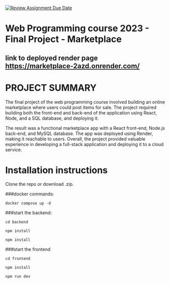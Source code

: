 [![Review Assignment Due Date](https://classroom.github.com/assets/deadline-readme-button-24ddc0f5d75046c5622901739e7c5dd533143b0c8e959d652212380cedb1ea36.svg)](https://classroom.github.com/a/qBr6G7dS)

# Web Programming course 2023 - Final Project - Marketplace

## link to deployed render page https://marketplace-2azd.onrender.com/

# PROJECT SUMMARY
The final project of the web programming course involved building an online marketplace where users could post items for sale. The project required building both the front-end and back-end of the application using React, Node, and a SQL database, and deploying it.

The result was a functional marketplace app with a React front-end, Node.js back-end, and MySQL database. The app was deployed using Render, making it reachable to users. Overall, the project provided valuable experience in developing a full-stack application and deploying it to a cloud service.


# Installation instructions

Clone the repo or download .zip.

###docker commands:

 ```docker compose up -d```
 
 ###start the backend:
 
 ```cd backend```
 
 ```npm install```
 
 ```npm install```

###start the frontend

 ```cd frontend```
 
 ```npm install```
 
 ```npm run dev```

 

